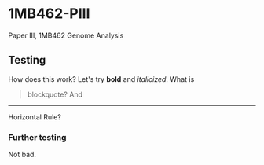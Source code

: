 # 1MB462-PIII
Paper III, 1MB462 Genome Analysis

## Testing
How does this work? Let's try **bold** and *italicized*. What is 
> blockquote? And 
> 
--- 
Horizontal Rule?

### Further testing
Not bad. 
